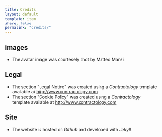 ```yaml
---
title: Credits
layout: default
template: item
share: false
permalink: "credits/"
---
```


## Images

* The avatar image was courtesely shot by Matteo Manzi

## Legal 

* The section "Legal Notice" was created using a *Contractology* template available at http://www.contractology.com
* The section "Cookie Policy" was created using a *Contractology* template available at http://www.contractology.com

## Site 

* The website is hosted on *Github* and developed with *Jekyll*
